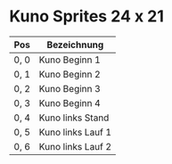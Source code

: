 # Kuno Sprites 24 x 21

|Pos | Bezeichnung  |
|----|--------------|
|0, 0| Kuno Beginn 1|
|0, 1| Kuno Beginn 2|
|0, 2| Kuno Beginn 3|
|0, 3| Kuno Beginn 4|
|0, 4| Kuno links Stand |
|0, 5| Kuno links Lauf 1|
|0, 6| Kuno links Lauf 2|
